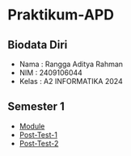 # Praktikum-APD
## Biodata Diri
- Nama : Rangga Aditya Rahman
- NIM : 2409106044
- Kelas : A2 INFORMATIKA 2024
## Semester 1
- [Module](https://github.com/RxDnzMC/Praktikum-APD/tree/main/Module/Module%20Semester%201)
- [Post-Test-1](https://github.com/RxDnzMC/Praktikum-APD/tree/main/Post%20Test/Post-Test-Semester-1/Post-Test-1)
- [Post-Test-2](https://github.com/RxDnzMC/Praktikum-APD/tree/main/Post%20Test/Post-Test-Semester-1/Post-Test-2)
